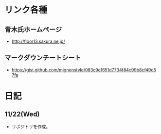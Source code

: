 # リンク各種
## 青木氏ホームページ
- http://floor13.sakura.ne.jp/

## マークダウンチートシート
- https://gist.github.com/mignonstyle/083c9e1651d7734f84c99b8cf49d57fa

# 日記
## 11/22(Wed)
- リポジトリを作成。
